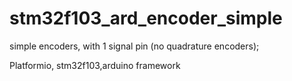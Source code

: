 # stm32f103_ard_encoder_simple

simple encoders, with 1 signal pin (no quadrature encoders);

Platformio, 
stm32f103,arduino framework
